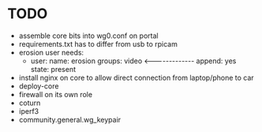 # TODO
- assemble core bits into wg0.conf on portal
- requirements.txt has to differ from usb to rpicam
- erosion user needs:
    - user:
        name: erosion
        groups: video <-------------
        append: yes
        state: present
- install nginx on core to allow direct connection from laptop/phone to car
- deploy-core
- firewall on its own role
- coturn
- iperf3
- community.general.wg_keypair

